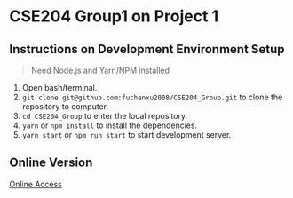 # CSE204 Group1 on Project 1

## Instructions on Development Environment Setup

> Need Node.js and Yarn/NPM installed

1. Open bash/terminal.
2. `git clone git@github.com:fuchenxu2008/CSE204_Group.git` to clone the repository to computer.
3. `cd CSE204_Group` to enter the local repository.
4. `yarn` or `npm install` to install the dependencies.
5. `yarn start` or `npm run start` to start development server.

## Online Version

[Online Access](https://fuchenxu2008.github.io/CSE204_Group/)
